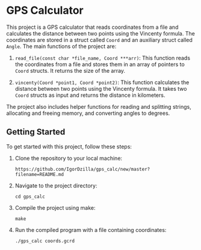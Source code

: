 # GPS Calculator

This project is a GPS calculator that reads coordinates from a file and calculates the distance between two points using the Vincenty formula. The coordinates are stored in a struct called `Coord` and an auxiliary struct called `Angle`. The main functions of the project are:

1. `read_file(const char *file_name, Coord ***arr)`: This function reads the coordinates from a file and stores them in an array of pointers to `Coord` structs. It returns the size of the array.

2. `vincenty(Coord *point1, Coord *point2)`: This function calculates the distance between two points using the Vincenty formula. It takes two `Coord` structs as input and returns the distance in kilometers.

The project also includes helper functions for reading and splitting strings, allocating and freeing memory, and converting angles to degrees.

## Getting Started

To get started with this project, follow these steps:

1. Clone the repository to your local machine:

   ```
   https://github.com/IgorDzilla/gps_calc/new/master?filename=README.md
   ```

2. Navigate to the project directory:

   ```
   cd gps_calc
   ```

3. Compile the project using make:

   ```
   make
   ```

4. Run the compiled program with a file containing coordinates:

   ```
   ./gps_calc coords.gcrd
   ```
